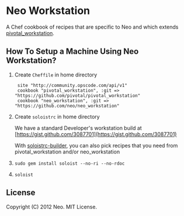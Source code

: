 # Neo Workstation

A Chef cookbook of recipes that are specific to Neo and which extends [pivotal_workstation](https://github.com/pivotal/pivotal_workstation).

## How To Setup a Machine Using Neo Workstation?

1. Create `Cheffile` in home directory

        site "http://community.opscode.com/api/v1"
        cookbook "pivotal_workstation", :git => "https://github.com/pivotal/pivotal_workstation"
        cookbook "neo_workstation", :git => "https://github.com/neo/neo_workstation"

2. Create `soloistrc` in home directory

    We have a standard Developer's workstation build at [https://gist.github.com/3087701](https://gist.github.com/3087701)

    With [soloistrc-builder](http://soloistrc-builder.herokuapp.com), you can also pick recipes that you need from pivotal\_workstation and/or neo\_workstation

3. `sudo gem install soloist --no-ri --no-rdoc`

4. `soloist`

## License

Copyright (C) 2012 Neo. MIT License.
